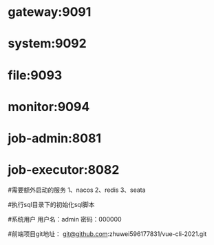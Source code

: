 # gateway:9091
# system:9092
# file:9093
# monitor:9094
# job-admin:8081
# job-executor:8082

#需要额外启动的服务
1、nacos
2、redis
3、seata

#执行sql目录下的初始化sql脚本

#系统用户
用户名：admin
密码：000000

#前端项目git地址：
git@github.com:zhuwei596177831/vue-cli-2021.git